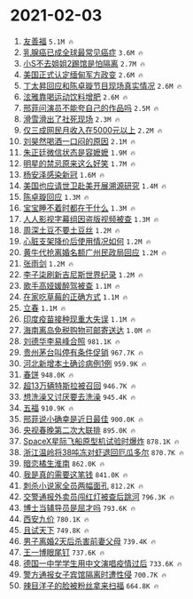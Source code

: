 # 2021-02-03

1. [友善福](https://s.weibo.com/weibo?q=%E5%8F%8B%E5%96%84%E7%A6%8F&Refer=top) `5.1M 🔥`
1. [乳腺癌已成全球最常见癌症](https://s.weibo.com/weibo?q=%23%E4%B9%B3%E8%85%BA%E7%99%8C%E5%B7%B2%E6%88%90%E5%85%A8%E7%90%83%E6%9C%80%E5%B8%B8%E8%A7%81%E7%99%8C%E7%97%87%23&Refer=top) `3.6M 🔥`
1. [小S不去姐姐2踢馆是怕隔离](https://s.weibo.com/weibo?q=%23%E5%B0%8FS%E4%B8%8D%E5%8E%BB%E5%A7%90%E5%A7%902%E8%B8%A2%E9%A6%86%E6%98%AF%E6%80%95%E9%9A%94%E7%A6%BB%23&Refer=top) `2.7M 🔥`
1. [美国正式认定缅甸军方政变](https://s.weibo.com/weibo?q=%23%E7%BE%8E%E5%9B%BD%E6%AD%A3%E5%BC%8F%E8%AE%A4%E5%AE%9A%E7%BC%85%E7%94%B8%E5%86%9B%E6%96%B9%E6%94%BF%E5%8F%98%23&Refer=top) `2.6M 🔥`
1. [丁太昇回应和陈卓璇节目现场真实情况](https://s.weibo.com/weibo?q=%23%E4%B8%81%E5%A4%AA%E6%98%87%E5%9B%9E%E5%BA%94%E5%92%8C%E9%99%88%E5%8D%93%E7%92%87%E8%8A%82%E7%9B%AE%E7%8E%B0%E5%9C%BA%E7%9C%9F%E5%AE%9E%E6%83%85%E5%86%B5%23&Refer=top) `2.6M 🔥`
1. [泫雅靠喝运动饮料增肥](https://s.weibo.com/weibo?q=%23%E6%B3%AB%E9%9B%85%E9%9D%A0%E5%96%9D%E8%BF%90%E5%8A%A8%E9%A5%AE%E6%96%99%E5%A2%9E%E8%82%A5%23&Refer=top) `2.6M 🔥`
1. [邢菲问演员不能夸自己的作品吗](https://s.weibo.com/weibo?q=%23%E9%82%A2%E8%8F%B2%E9%97%AE%E6%BC%94%E5%91%98%E4%B8%8D%E8%83%BD%E5%A4%B8%E8%87%AA%E5%B7%B1%E7%9A%84%E4%BD%9C%E5%93%81%E5%90%97%23&Refer=top) `2.5M 🔥`
1. [滑雪滑出了社死现场](https://s.weibo.com/weibo?q=%23%E6%BB%91%E9%9B%AA%E6%BB%91%E5%87%BA%E4%BA%86%E7%A4%BE%E6%AD%BB%E7%8E%B0%E5%9C%BA%23&Refer=top) `2.3M 🔥`
1. [仅三成网民月收入在5000元以上](https://s.weibo.com/weibo?q=%23%E4%BB%85%E4%B8%89%E6%88%90%E7%BD%91%E6%B0%91%E6%9C%88%E6%94%B6%E5%85%A5%E5%9C%A85000%E5%85%83%E4%BB%A5%E4%B8%8A%23&Refer=top) `2.2M 🔥`
1. [刘昊然喝酒一口闷的原因](https://s.weibo.com/weibo?q=%23%E5%88%98%E6%98%8A%E7%84%B6%E5%96%9D%E9%85%92%E4%B8%80%E5%8F%A3%E9%97%B7%E7%9A%84%E5%8E%9F%E5%9B%A0%23&Refer=top) `2.1M 🔥`
1. [朱正廷微信状态是容嬷嬷](https://s.weibo.com/weibo?q=%23%E6%9C%B1%E6%AD%A3%E5%BB%B7%E5%BE%AE%E4%BF%A1%E7%8A%B6%E6%80%81%E6%98%AF%E5%AE%B9%E5%AC%B7%E5%AC%B7%23&Refer=top) `1.9M 🔥`
1. [明星的禁忌原来这么好笑](https://s.weibo.com/weibo?q=%23%E6%98%8E%E6%98%9F%E7%9A%84%E7%A6%81%E5%BF%8C%E5%8E%9F%E6%9D%A5%E8%BF%99%E4%B9%88%E5%A5%BD%E7%AC%91%23&Refer=top) `1.7M 🔥`
1. [杨安泽感染新冠](https://s.weibo.com/weibo?q=%E6%9D%A8%E5%AE%89%E6%B3%BD%E6%84%9F%E6%9F%93%E6%96%B0%E5%86%A0&Refer=top) `1.6M 🔥`
1. [美国也应请世卫赴美开展溯源研究](https://s.weibo.com/weibo?q=%23%E7%BE%8E%E5%9B%BD%E4%B9%9F%E5%BA%94%E8%AF%B7%E4%B8%96%E5%8D%AB%E8%B5%B4%E7%BE%8E%E5%BC%80%E5%B1%95%E6%BA%AF%E6%BA%90%E7%A0%94%E7%A9%B6%23&Refer=top) `1.4M 🔥`
1. [陈卓璇回应](https://s.weibo.com/weibo?q=%E9%99%88%E5%8D%93%E7%92%87%E5%9B%9E%E5%BA%94&Refer=top) `1.3M 🔥`
1. [宝宝睡不着时都在干什么](https://s.weibo.com/weibo?q=%23%E5%AE%9D%E5%AE%9D%E7%9D%A1%E4%B8%8D%E7%9D%80%E6%97%B6%E9%83%BD%E5%9C%A8%E5%B9%B2%E4%BB%80%E4%B9%88%23&Refer=top) `1.3M 🔥`
1. [人人影视字幕组因盗版视频被查](https://s.weibo.com/weibo?q=%23%E4%BA%BA%E4%BA%BA%E5%BD%B1%E8%A7%86%E5%AD%97%E5%B9%95%E7%BB%84%E5%9B%A0%E7%9B%97%E7%89%88%E8%A7%86%E9%A2%91%E8%A2%AB%E6%9F%A5%23&Refer=top) `1.3M 🔥`
1. [周深土豆不要土豆丝](https://s.weibo.com/weibo?q=%E5%91%A8%E6%B7%B1%E5%9C%9F%E8%B1%86%E4%B8%8D%E8%A6%81%E5%9C%9F%E8%B1%86%E4%B8%9D&Refer=top) `1.2M 🔥`
1. [心脏支架降价后使用情况如何](https://s.weibo.com/weibo?q=%23%E5%BF%83%E8%84%8F%E6%94%AF%E6%9E%B6%E9%99%8D%E4%BB%B7%E5%90%8E%E4%BD%BF%E7%94%A8%E6%83%85%E5%86%B5%E5%A6%82%E4%BD%95%23&Refer=top) `1.2M 🔥`
1. [黄牛代抢离婚名额广州民政局回应](https://s.weibo.com/weibo?q=%23%E9%BB%84%E7%89%9B%E4%BB%A3%E6%8A%A2%E7%A6%BB%E5%A9%9A%E5%90%8D%E9%A2%9D%E5%B9%BF%E5%B7%9E%E6%B0%91%E6%94%BF%E5%B1%80%E5%9B%9E%E5%BA%94%23&Refer=top) `1.2M 🔥`
1. [张雨剑](https://s.weibo.com/weibo?q=%E5%BC%A0%E9%9B%A8%E5%89%91&Refer=top) `1.2M 🔥`
1. [李子柒刷新吉尼斯世界纪录](https://s.weibo.com/weibo?q=%23%E6%9D%8E%E5%AD%90%E6%9F%92%E5%88%B7%E6%96%B0%E5%90%89%E5%B0%BC%E6%96%AF%E4%B8%96%E7%95%8C%E7%BA%AA%E5%BD%95%23&Refer=top) `1.2M 🔥`
1. [歌手高娅媛醉驾被查](https://s.weibo.com/weibo?q=%E6%AD%8C%E6%89%8B%E9%AB%98%E5%A8%85%E5%AA%9B%E9%86%89%E9%A9%BE%E8%A2%AB%E6%9F%A5&Refer=top) `1.1M 🔥`
1. [在家吃草莓的正确方式](https://s.weibo.com/weibo?q=%23%E5%9C%A8%E5%AE%B6%E5%90%83%E8%8D%89%E8%8E%93%E7%9A%84%E6%AD%A3%E7%A1%AE%E6%96%B9%E5%BC%8F%23&Refer=top) `1.1M 🔥`
1. [立春](https://s.weibo.com/weibo?q=%23%E7%AB%8B%E6%98%A5%23&Refer=top) `1.1M 🔥`
1. [印度疫苗接种现重大失误](https://s.weibo.com/weibo?q=%E5%8D%B0%E5%BA%A6%E7%96%AB%E8%8B%97%E6%8E%A5%E7%A7%8D%E7%8E%B0%E9%87%8D%E5%A4%A7%E5%A4%B1%E8%AF%AF&Refer=top) `1.1M 🔥`
1. [海南离岛免税购物可邮寄送达](https://s.weibo.com/weibo?q=%23%E6%B5%B7%E5%8D%97%E7%A6%BB%E5%B2%9B%E5%85%8D%E7%A8%8E%E8%B4%AD%E7%89%A9%E5%8F%AF%E9%82%AE%E5%AF%84%E9%80%81%E8%BE%BE%23&Refer=top) `1.0M 🔥`
1. [刘德华李易峰合照](https://s.weibo.com/weibo?q=%23%E5%88%98%E5%BE%B7%E5%8D%8E%E6%9D%8E%E6%98%93%E5%B3%B0%E5%90%88%E7%85%A7%23&Refer=top) `981.1K 🔥`
1. [贵州茅台叫停有条件促销](https://s.weibo.com/weibo?q=%E8%B4%B5%E5%B7%9E%E8%8C%85%E5%8F%B0%E5%8F%AB%E5%81%9C%E6%9C%89%E6%9D%A1%E4%BB%B6%E4%BF%83%E9%94%80&Refer=top) `967.7K 🔥`
1. [河北新增本土确诊病例1例](https://s.weibo.com/weibo?q=%23%E6%B2%B3%E5%8C%97%E6%96%B0%E5%A2%9E%E6%9C%AC%E5%9C%9F%E7%A1%AE%E8%AF%8A%E7%97%85%E4%BE%8B1%E4%BE%8B%23&Refer=top) `959.9K 🔥`
1. [春饼](https://s.weibo.com/weibo?q=%E6%98%A5%E9%A5%BC&Refer=top) `948.0K 🔥`
1. [超13万辆特斯拉被召回](https://s.weibo.com/weibo?q=%23%E8%B6%8513%E4%B8%87%E8%BE%86%E7%89%B9%E6%96%AF%E6%8B%89%E8%A2%AB%E5%8F%AC%E5%9B%9E%23&Refer=top) `946.7K 🔥`
1. [想洗澡又讨厌要去洗澡](https://s.weibo.com/weibo?q=%23%E6%83%B3%E6%B4%97%E6%BE%A1%E5%8F%88%E8%AE%A8%E5%8E%8C%E8%A6%81%E5%8E%BB%E6%B4%97%E6%BE%A1%23&Refer=top) `945.4K 🔥`
1. [五福](https://s.weibo.com/weibo?q=%23%E4%BA%94%E7%A6%8F%23&Refer=top) `910.9K 🔥`
1. [邢菲说小确幸是近日最佳](https://s.weibo.com/weibo?q=%23%E9%82%A2%E8%8F%B2%E8%AF%B4%E5%B0%8F%E7%A1%AE%E5%B9%B8%E6%98%AF%E8%BF%91%E6%97%A5%E6%9C%80%E4%BD%B3%23&Refer=top) `900.0K 🔥`
1. [央视春晚第二次大联排](https://s.weibo.com/weibo?q=%23%E5%A4%AE%E8%A7%86%E6%98%A5%E6%99%9A%E7%AC%AC%E4%BA%8C%E6%AC%A1%E5%A4%A7%E8%81%94%E6%8E%92%23&Refer=top) `895.0K 🔥`
1. [SpaceX星际飞船原型机试验时爆炸](https://s.weibo.com/weibo?q=SpaceX%E6%98%9F%E9%99%85%E9%A3%9E%E8%88%B9%E5%8E%9F%E5%9E%8B%E6%9C%BA%E8%AF%95%E9%AA%8C%E6%97%B6%E7%88%86%E7%82%B8&Refer=top) `878.1K 🔥`
1. [浙江温岭将38吨冻对虾退回厄瓜多尔](https://s.weibo.com/weibo?q=%23%E6%B5%99%E6%B1%9F%E6%B8%A9%E5%B2%AD%E5%B0%8638%E5%90%A8%E5%86%BB%E5%AF%B9%E8%99%BE%E9%80%80%E5%9B%9E%E5%8E%84%E7%93%9C%E5%A4%9A%E5%B0%94%23&Refer=top) `870.7K 🔥`
1. [暗恋橘生淮南](https://s.weibo.com/weibo?q=%E6%9A%97%E6%81%8B%E6%A9%98%E7%94%9F%E6%B7%AE%E5%8D%97&Refer=top) `862.0K 🔥`
1. [我是真的需要这笔钱](https://s.weibo.com/weibo?q=%23%E6%88%91%E6%98%AF%E7%9C%9F%E7%9A%84%E9%9C%80%E8%A6%81%E8%BF%99%E7%AC%94%E9%92%B1%23&Refer=top) `841.0K 🔥`
1. [刺杀小说家全员两幅面孔](https://s.weibo.com/weibo?q=%23%E5%88%BA%E6%9D%80%E5%B0%8F%E8%AF%B4%E5%AE%B6%E5%85%A8%E5%91%98%E4%B8%A4%E5%B9%85%E9%9D%A2%E5%AD%94%23&Refer=top) `812.2K 🔥`
1. [交警通报外卖员闯红灯被查后跳河](https://s.weibo.com/weibo?q=%23%E4%BA%A4%E8%AD%A6%E9%80%9A%E6%8A%A5%E5%A4%96%E5%8D%96%E5%91%98%E9%97%AF%E7%BA%A2%E7%81%AF%E8%A2%AB%E6%9F%A5%E5%90%8E%E8%B7%B3%E6%B2%B3%23&Refer=top) `796.3K 🔥`
1. [博士当辅导员是屈才吗](https://s.weibo.com/weibo?q=%23%E5%8D%9A%E5%A3%AB%E5%BD%93%E8%BE%85%E5%AF%BC%E5%91%98%E6%98%AF%E5%B1%88%E6%89%8D%E5%90%97%23&Refer=top) `793.6K 🔥`
1. [西安九价](https://s.weibo.com/weibo?q=%E8%A5%BF%E5%AE%89%E4%B9%9D%E4%BB%B7&Refer=top) `780.1K 🔥`
1. [且试天下](https://s.weibo.com/weibo?q=%E4%B8%94%E8%AF%95%E5%A4%A9%E4%B8%8B&Refer=top) `749.8K 🔥`
1. [男子离婚2天后杀害前妻父母](https://s.weibo.com/weibo?q=%23%E7%94%B7%E5%AD%90%E7%A6%BB%E5%A9%9A2%E5%A4%A9%E5%90%8E%E6%9D%80%E5%AE%B3%E5%89%8D%E5%A6%BB%E7%88%B6%E6%AF%8D%23&Refer=top) `739.4K 🔥`
1. [王一博眼尾钉](https://s.weibo.com/weibo?q=%23%E7%8E%8B%E4%B8%80%E5%8D%9A%E7%9C%BC%E5%B0%BE%E9%92%89%23&Refer=top) `737.6K 🔥`
1. [德国一中学学生用中文演唱疫情过后](https://s.weibo.com/weibo?q=%E5%BE%B7%E5%9B%BD%E4%B8%80%E4%B8%AD%E5%AD%A6%E5%AD%A6%E7%94%9F%E7%94%A8%E4%B8%AD%E6%96%87%E6%BC%94%E5%94%B1%E7%96%AB%E6%83%85%E8%BF%87%E5%90%8E&Refer=top) `733.6K 🔥`
1. [警方通报女子宾馆隔离时遭性侵](https://s.weibo.com/weibo?q=%23%E8%AD%A6%E6%96%B9%E9%80%9A%E6%8A%A5%E5%A5%B3%E5%AD%90%E5%AE%BE%E9%A6%86%E9%9A%94%E7%A6%BB%E6%97%B6%E9%81%AD%E6%80%A7%E4%BE%B5%23&Refer=top) `700.7K 🔥`
1. [辣目洋子的脸被粉丝拿来扫福](https://s.weibo.com/weibo?q=%23%E8%BE%A3%E7%9B%AE%E6%B4%8B%E5%AD%90%E7%9A%84%E8%84%B8%E8%A2%AB%E7%B2%89%E4%B8%9D%E6%8B%BF%E6%9D%A5%E6%89%AB%E7%A6%8F%23&Refer=top) `664.8K 🔥`
